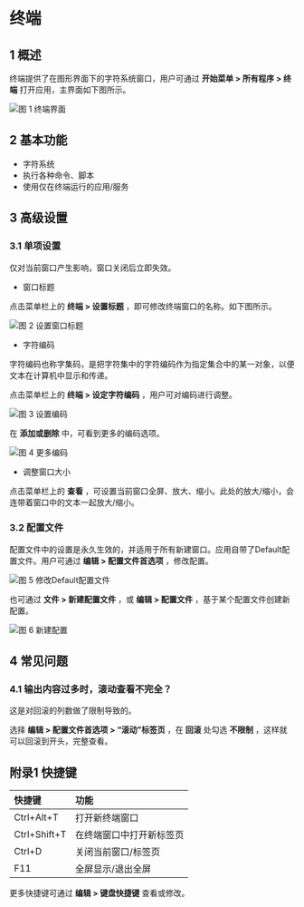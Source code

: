 # 终端

## 1 概述
终端提供了在图形界面下的字符系统窗口，用户可通过 **开始菜单 > 所有程序 > 终端** 打开应用，主界面如下图所示。

![图 1 终端界面](1.png)

## 2 基本功能

- 字符系统
- 执行各种命令、脚本
- 使用仅在终端运行的应用/服务

## 3 高级设置

### 3.1 单项设置

仅对当前窗口产生影响，窗口关闭后立即失效。

- 窗口标题

点击菜单栏上的 **终端 > 设置标题** ，即可修改终端窗口的名称。如下图所示。

![图 2 设置窗口标题](2.png)

- 字符编码

字符编码也称字集码，是把字符集中的字符编码作为指定集合中的某一对象，以便文本在计算机中显示和传递。

点击菜单栏上的 **终端 > 设定字符编码** ，用户可对编码进行调整。

![图 3 设置编码](3.png)

在 **添加或删除** 中，可看到更多的编码选项。

![图 4 更多编码](4.png)

- 调整窗口大小

点击菜单栏上的 **查看** ，可设置当前窗口全屏、放大、缩小。此处的放大/缩小，会连带着窗口中的文本一起放大/缩小。

### 3.2 配置文件

配置文件中的设置是永久生效的，并适用于所有新建窗口。应用自带了Default配置文件。用户可通过 **编辑 > 配置文件首选项** ，修改配置。

![图 5 修改Default配置文件](5.png)

也可通过 **文件 > 新建配置文件** ，或 **编辑 > 配置文件** ，基于某个配置文件创建新配置。

![图 6 新建配置](6.png)

## 4 常见问题

### 4.1 输出内容过多时，滚动查看不完全？

这是对回滚的列数做了限制导致的。

选择 **编辑 > 配置文件首选项 > “滚动”标签页** ，在 **回滚** 处勾选 **不限制** ，这样就可以回滚到开头，完整查看。

## 附录1 快捷键

|  快捷键 |  功能|
| :------------ | :------------ |
| Ctrl+Alt+T  |  打开新终端窗口 |
|  Ctrl+Shift+T | 在终端窗口中打开新标签页  |
| Ctrl+D  | 关闭当前窗口/标签页  |
| F11  |  全屏显示/退出全屏 |

更多快捷键可通过 **编辑 > 键盘快捷键** 查看或修改。

